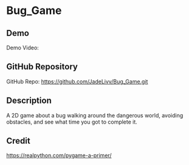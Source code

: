 # Bug_Game

## Demo
Demo Video: <URL>

## GitHub Repository
GitHub Repo: https://github.com/JadeLivv/Bug_Game.git

## Description
A 2D game about a bug walking around the dangerous world, avoiding obstacles, and see what time you got to complete it.

## Credit
https://realpython.com/pygame-a-primer/
